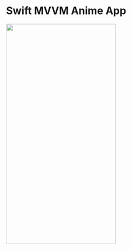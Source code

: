 # Swift MVVM Anime App
 <img src="https://user-images.githubusercontent.com/70916991/190852898-4330d4fe-9ea6-49df-b1ef-3e212a0ead4a.png" width="300" height="600" />
